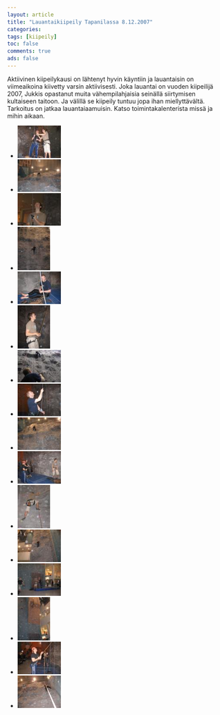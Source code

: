 ```yaml
---
layout: article 
title: "Lauantaikiipeily Tapanilassa 8.12.2007" 
categories: 
tags: [kiipeily]
toc: false 
comments: true 
ads: false 
---
```


Aktiivinen kiipeilykausi on lähtenyt hyvin käyntiin ja lauantaisin on
viimeaikoina kiivetty varsin aktiivisesti. Joka lauantai on vuoden
kiipeilijä 2007, Jukkis opastanut muita vähempilahjaisia seinällä
siirtymisen kultaiseen taitoon. Ja välillä se kiipeily tuntuu jopa ihan
miellyttävältä. Tarkoitus on jatkaa lauantaiaamuisin. Katso
toimintakalenterista missä ja mihin aikaan.

<div class="image-gallery" markdown="1">

-   [![](/images/lauantaikiipeily-tapanilassa-8.12.2007/Thumbnails/kipuilu%20001.jpg)](/images/lauantaikiipeily-tapanilassa-8.12.2007/kipuilu%20001.jpg)
-   [![](/images/lauantaikiipeily-tapanilassa-8.12.2007/Thumbnails/kipuilu%20002.jpg)](/images/lauantaikiipeily-tapanilassa-8.12.2007/kipuilu%20002.jpg)
-   [![](/images/lauantaikiipeily-tapanilassa-8.12.2007/Thumbnails/kipuilu%20004.jpg)](/images/lauantaikiipeily-tapanilassa-8.12.2007/kipuilu%20004.jpg)
-   [![](/images/lauantaikiipeily-tapanilassa-8.12.2007/Thumbnails/kipuilu%20007.jpg)](/images/lauantaikiipeily-tapanilassa-8.12.2007/kipuilu%20007.jpg)
-   [![](/images/lauantaikiipeily-tapanilassa-8.12.2007/Thumbnails/kipuilu%20009.jpg)](/images/lauantaikiipeily-tapanilassa-8.12.2007/kipuilu%20009.jpg)
-   [![](/images/lauantaikiipeily-tapanilassa-8.12.2007/Thumbnails/kipuilu%20012.jpg)](/images/lauantaikiipeily-tapanilassa-8.12.2007/kipuilu%20012.jpg)
-   [![](/images/lauantaikiipeily-tapanilassa-8.12.2007/Thumbnails/kipuilu%20015.jpg)](/images/lauantaikiipeily-tapanilassa-8.12.2007/kipuilu%20015.jpg)
-   [![](/images/lauantaikiipeily-tapanilassa-8.12.2007/Thumbnails/kipuilu%20017.jpg)](/images/lauantaikiipeily-tapanilassa-8.12.2007/kipuilu%20017.jpg)
-   [![](/images/lauantaikiipeily-tapanilassa-8.12.2007/Thumbnails/kipuilu%20018.jpg)](/images/lauantaikiipeily-tapanilassa-8.12.2007/kipuilu%20018.jpg)
-   [![](/images/lauantaikiipeily-tapanilassa-8.12.2007/Thumbnails/kipuilu%20020.jpg)](/images/lauantaikiipeily-tapanilassa-8.12.2007/kipuilu%20020.jpg)
-   [![](/images/lauantaikiipeily-tapanilassa-8.12.2007/Thumbnails/kipuilu%20022.jpg)](/images/lauantaikiipeily-tapanilassa-8.12.2007/kipuilu%20022.jpg)
-   [![](/images/lauantaikiipeily-tapanilassa-8.12.2007/Thumbnails/kipuilu%20023.jpg)](/images/lauantaikiipeily-tapanilassa-8.12.2007/kipuilu%20023.jpg)
-   [![](/images/lauantaikiipeily-tapanilassa-8.12.2007/Thumbnails/kipuilu%20024.jpg)](/images/lauantaikiipeily-tapanilassa-8.12.2007/kipuilu%20024.jpg)
-   [![](/images/lauantaikiipeily-tapanilassa-8.12.2007/Thumbnails/kipuilu%20025.jpg)](/images/lauantaikiipeily-tapanilassa-8.12.2007/kipuilu%20025.jpg)
-   [![](/images/lauantaikiipeily-tapanilassa-8.12.2007/Thumbnails/kipuilu%20026.jpg)](/images/lauantaikiipeily-tapanilassa-8.12.2007/kipuilu%20026.jpg)
-   [![](/images/lauantaikiipeily-tapanilassa-8.12.2007/Thumbnails/kipuilu%20027.jpg)](/images/lauantaikiipeily-tapanilassa-8.12.2007/kipuilu%20027.jpg)

</div>
